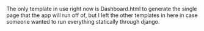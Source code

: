 The only template in use right now is Dashboard.html to generate the single page that
the app will run off of, but I left the other templates in here in case someone wanted 
to run everything statically through django. 

